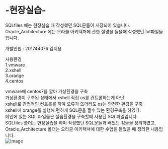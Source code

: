 # -현장실습-
SQLfiles 에는 현장실습 때 작성했던 SQL문들이 저장되어 있습니다.<br>
Oracle_Architecture 에는 오라클 아키텍쳐에 관한 설명을 들을때
작성했던 txt파일들 입니다.


개발인원 : 201744076 김지용<br>

사용환경 <br>
1.vmware <br>
2.xshell <br>
3.orange <br>
4.centos <br>

vmware에 centos7을 깔아 가상환경을 구축 <br>
가상환경이 구축된 상태에서 xshell 직접 os를 컨트롤하는게 아닌<br>
xshell로 간접적인 컨트롤를 하여 오류가 뜨더라도 os는 안전한 환경을 구축<br>
xshell에 orange를 실행해 편하게 SQL문을 짤수 있는 환경구축을 하였다.<br>
메인에 있는 SQL 파일들은 실습환경을 구축할때 사용된 SQL파일입니다.<br>
SQLfiles 폴더는 현장실습을 하며 작성했던 SQL문들과 배웠던 점들을 정리하였고,<br>
Oracle_Architecture 폴더는 오라클 아키택쳐에 대한 수업을 들었을 때 정리한 내용입니다.<br>
![image](https://user-images.githubusercontent.com/71188378/126093081-a4cd664e-29ad-483c-bad8-5201b0c45045.png)







